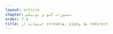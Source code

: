 ```yaml
---
layout: article
chapter: دستورات گنو و یونیکس
order: 7.4
title: استفاده از stream‌ها, pipe‌ها و redirect
---
```

